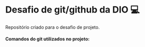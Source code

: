 # Desafio de git/github da DIO 💻
 Repositório criado para o desafio de projeto.

#### Comandos do git utilizados no projeto:

